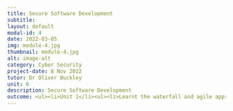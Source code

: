 ```yaml
---
title: Secure Software Development
subtitle: 
layout: default
modal-id: 4
date: 2022-03-05
img: module-4.jpg
thumbnail: module-4.jpg
alt: image-alt
category: Cyber Security
project-date: 8 Nov 2022
tutor: Dr Oliver Buckley
unit: 6
description: Secure Software Development
outcome: <ul><li>Unit 1</li><ul><li>Learnt the waterfall and agile approaches to software development.</li><li>Learnt how UML can be used to support software development.</li><li>Learnt the standards used by industry to develop secure software.</li></ul></ul>
---
```

